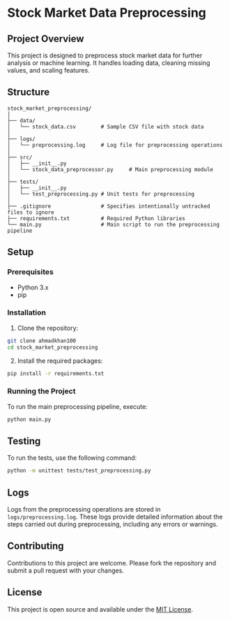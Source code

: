 
# Stock Market Data Preprocessing

## Project Overview
This project is designed to preprocess stock market data for further analysis or machine learning. It handles loading data, cleaning missing values, and scaling features.

## Structure
```
stock_market_preprocessing/
│
├── data/
│   └── stock_data.csv        # Sample CSV file with stock data
│
├── logs/
│   └── preprocessing.log     # Log file for preprocessing operations
│
├── src/
│   ├── __init__.py
│   └── stock_data_preprocessor.py     # Main preprocessing module
│
├── tests/
│   ├── __init__.py
│   └── test_preprocessing.py # Unit tests for preprocessing
│
├── .gitignore                # Specifies intentionally untracked files to ignore
├── requirements.txt          # Required Python libraries
└── main.py                   # Main script to run the preprocessing pipeline
```

## Setup

### Prerequisites
- Python 3.x
- pip

### Installation

1. Clone the repository:
```bash
git clone ahmadkhan100
cd stock_market_preprocessing
```

2. Install the required packages:
```bash
pip install -r requirements.txt
```

### Running the Project

To run the main preprocessing pipeline, execute:
```bash
python main.py
```

## Testing

To run the tests, use the following command:
```bash
python -m unittest tests/test_preprocessing.py
```

## Logs

Logs from the preprocessing operations are stored in `logs/preprocessing.log`. These logs provide detailed information about the steps carried out during preprocessing, including any errors or warnings.

## Contributing

Contributions to this project are welcome. Please fork the repository and submit a pull request with your changes.

## License

This project is open source and available under the [MIT License](LICENSE.md).
